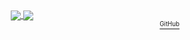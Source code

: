<div align="center">
  <a href="##">
  <img align="center" src="https://dl-ghrs.vercel.app/api?username=delameter&cache_seconds=86400show_icons=true&hide=stars&theme=transparent&text_color=656d76&include_all_commits=true&disable_animations=true&hide_border=true&hide_title=false&custom_title=Stats&hide_rank=false&show_icons=true&card_width=450&line_height=30" />
</a>
   <a href="##">
  <img align="center" src="https://dl-ghrs.vercel.app/api/top-langs?username=delameter&cache_seconds=86400&langs_count=8&theme=transparent&title_color=0969da&exclude_repo=skeleton-symfony4,skeleton-python3&hide=html&layout=compact&custom_title=Languages&hide_border=true&hide_title=false&card_width=450&disable_animations=true&text_color=656d76&size_weight=.5&count_weight=.5" />
</a> <br>
  <div align="right">
<a href="https://github.com/dl-forks/github-readme-stats">
  <sup><sub>GitHub</sub></sup>
</a>
</div>
</div>

